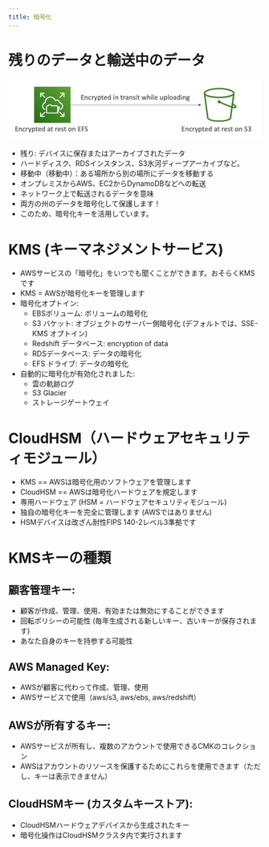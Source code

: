 ```yaml
---
title: 暗号化
---
```


# 残りのデータと輸送中のデータ

![Encryption](./Encryption.png)

- 残り: デバイスに保存またはアーカイブされたデータ
- ハードディスク、RDSインスタンス、S3氷河ディープアーカイブなど。
- 移動中（移動中）：ある場所から別の場所にデータを移動する
- オンプレミスからAWS、EC2からDynamoDBなどへの転送
- ネットワーク上で転送されるデータを意味
- 両方の州のデータを暗号化して保護します！
- このため、暗号化キーを活用しています。

# KMS (キーマネジメントサービス)

- AWSサービスの「暗号化」をいつでも聞くことができます。おそらくKMSです
- KMS = AWSが暗号化キーを管理します
- 暗号化オプトイン:
  - EBSボリューム: ボリュームの暗号化
  - S3 バケット: オブジェクトのサーバー側暗号化 (デフォルトでは、SSE-KMS オプトイン)
  - Redshift データベース: encryption of data
  - RDSデータベース: データの暗号化
  - EFS ドライブ: データの暗号化
- 自動的に暗号化が有効化されました:
  - 雲の軌跡ログ
  - S3 Glacier
  - ストレージゲートウェイ

# CloudHSM（ハードウェアセキュリティモジュール）

- KMS == AWSは暗号化用のソフトウェアを管理します
- CloudHSM == AWSは暗号化ハードウェアを規定します
- 専用ハードウェア (HSM = ハードウェアセキュリティモジュール)
- 独自の暗号化キーを完全に管理します (AWSではありません)
- HSMデバイスは改ざん耐性FIPS 140-2レベル3準拠です

# KMSキーの種類

## 顧客管理キー:

- 顧客が作成、管理、使用、有効または無効にすることができます
- 回転ポリシーの可能性 (毎年生成される新しいキー、古いキーが保存されます)
- あなた自身のキーを持参する可能性

## AWS Managed Key:

- AWSが顧客に代わって作成、管理、使用
- AWSサービスで使用（aws/s3, aws/ebs, aws/redshift）

## AWSが所有するキー:

- AWSサービスが所有し、複数のアカウントで使用できるCMKのコレクション
- AWSはアカウントのリソースを保護するためにこれらを使用できます（ただし、キーは表示できません）

## CloudHSMキー (カスタムキーストア):

- CloudHSMハードウェアデバイスから生成されたキー
- 暗号化操作はCloudHSMクラスタ内で実行されます

